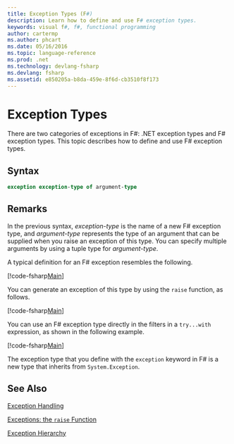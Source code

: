 ```yaml
---
title: Exception Types (F#)
description: Learn how to define and use F# exception types.
keywords: visual f#, f#, functional programming
author: cartermp
ms.author: phcart
ms.date: 05/16/2016
ms.topic: language-reference
ms.prod: .net
ms.technology: devlang-fsharp
ms.devlang: fsharp
ms.assetid: e850205a-b8da-459e-8f6d-cb3510f8f173 
---
```


# Exception Types

There are two categories of exceptions in F#: .NET exception types and F# exception types. This topic describes how to define and use F# exception types.


## Syntax

```fsharp
exception exception-type of argument-type
```

## Remarks
In the previous syntax, *exception-type* is the name of a new F# exception type, and *argument-type* represents the type of an argument that can be supplied when you raise an exception of this type. You can specify multiple arguments by using a tuple type for *argument-type*.

A typical definition for an F# exception resembles the following.

[!code-fsharp[Main](../../../../samples/snippets/fsharp/lang-ref-2/snippet5501.fs)]

You can generate an exception of this type by using the `raise` function, as follows.

[!code-fsharp[Main](../../../../samples/snippets/fsharp/lang-ref-2/snippet5502.fs)]

You can use an F# exception type directly in the filters in a `try...with` expression, as shown in the following example.

[!code-fsharp[Main](../../../../samples/snippets/fsharp/lang-ref-2/snippet5503.fs)]

The exception type that you define with the `exception` keyword in F# is a new type that inherits from `System.Exception`.


## See Also
[Exception Handling](index.md)

[Exceptions: the `raise` Function](the-raise-function.md)

[Exception Hierarchy](https://msdn.microsoft.com/library/z4c5tckx.aspx)

